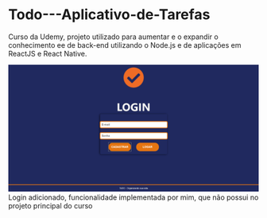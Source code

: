 # Todo---Aplicativo-de-Tarefas
Curso da Udemy, projeto utilizado para aumentar e o expandir o conhecimento ee de back-end utilizando o Node.js e de aplicações em ReactJS e React Native.

![Tela de Login](https://raw.githubusercontent.com/MarcosMateusOS/Todo---Aplicativo-de-Tarefas/main/PrintsProjeto/Screenshot_12.png)
Login adicionado, funcionalidade implementada por mim, que não possui no projeto principal do curso
